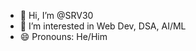 - 👋 Hi, I’m @SRV30
- 👀 I’m interested in Web Dev, DSA, AI/ML
- 😄 Pronouns: He/Him


<!---
SRV30/SRV30 is a ✨ special ✨ repository because its `README.md` (this file) appears on your GitHub profile.
You can click the Preview link to take a look at your changes.
--->
